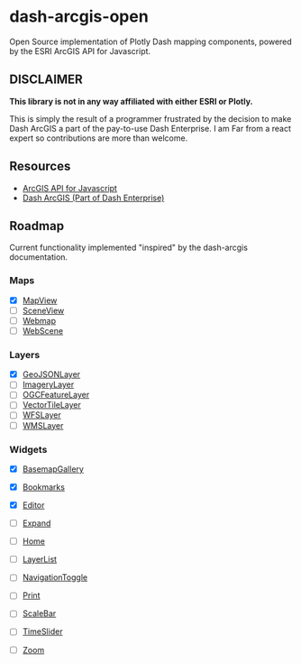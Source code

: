 # dash-arcgis-open

Open Source implementation of Plotly Dash mapping components, powered by the ESRI ArcGIS API for Javascript.

## DISCLAIMER

**This library is not in any way affiliated with either ESRI or Plotly.**

This is simply the result of a programmer frustrated by the decision to make Dash ArcGIS a part of the pay-to-use Dash Enterprise. I am Far from a react expert so contributions are more than welcome.

## Resources 

- [ArcGIS API for Javascript](https://developers.arcgis.com/javascript/latest/)
- [Dash ArcGIS (Part of Dash Enterprise)](https://dash.plotly.com/dash-arcgis)


## Roadmap

Current functionality implemented "inspired" by the dash-arcgis documentation.

### Maps
- [x] [MapView](https://dash.plotly.com/dash-arcgis/reference/maps) 
- [ ] [SceneView](https://dash.plotly.com/dash-arcgis/reference/maps#-dash_arcgis.sceneview) 
- [ ] [Webmap](https://dash.plotly.com/dash-arcgis/reference/maps#-dash_arcgis.webmap)
- [ ] [WebScene](https://dash.plotly.com/dash-arcgis/reference/maps#-dash_arcgis.webscene)

### Layers
- [x] [GeoJSONLayer](https://dash.plotly.com/dash-arcgis/reference/layers#-dash_arcgis.geojsonlayer)
- [ ] [ImageryLayer](https://dash.plotly.com/dash-arcgis/reference/layers#-dash_arcgis.imagerylayer)
- [ ] [OGCFeatureLayer](https://dash.plotly.com/dash-arcgis/reference/layers#-dash_arcgis.ogcfeaturelayer)
- [ ] [VectorTileLayer](https://dash.plotly.com/dash-arcgis/reference/layers#-dash_arcgis.vectortilelayer)
- [ ] [WFSLayer](https://dash.plotly.com/dash-arcgis/reference/layers#-dash_arcgis.wfslayer)
- [ ] [WMSLayer](https://dash.plotly.com/dash-arcgis/reference/layers#-dash_arcgis.wmslayer)

### Widgets
- [x] [BasemapGallery](https://dash.plotly.com/dash-arcgis/reference/widgets)
- [x] [Bookmarks](https://dash.plotly.com/dash-arcgis/reference/widgets#-dash_arcgis.bookmarks)
- [x] [Editor](https://dash.plotly.com/dash-arcgis/reference/widgets#-dash_arcgis.editor)
- [ ] [Expand](https://dash.plotly.com/dash-arcgis/reference/widgets#-dash_arcgis.expand)
- [ ] [Home](https://dash.plotly.com/dash-arcgis/reference/widgets#-dash_arcgis.home)
- [ ] [LayerList](https://dash.plotly.com/dash-arcgis/reference/widgets#-dash_arcgis.layerlist)
- [ ] [NavigationToggle](https://dash.plotly.com/dash-arcgis/reference/widgets#-dash_arcgis.navigationtoggle)
- [ ] [Print](https://dash.plotly.com/dash-arcgis/reference/widgets#-dash_arcgis.print)
- [ ] [ScaleBar](https://dash.plotly.com/dash-arcgis/reference/widgets#-dash_arcgis.scalebar)
- [ ] [TimeSlider](https://dash.plotly.com/dash-arcgis/reference/widgets#-dash_arcgis.timeslider)
- [ ] [Zoom](https://dash.plotly.com/dash-arcgis/reference/widgets#-dash_arcgis.zoom) 

